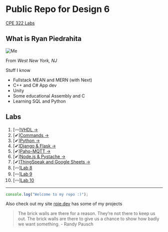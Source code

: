 # Public Repo for Design 6 

[CPE 322 Labs](https://github.com/kevinwlu/iot/tree/master)

## What is Ryan Piedrahita 
![Me](https://github.com/redassser/Design-6/assets/40395425/347465c0-6e18-4573-ae96-ad4dee21079a) 

From *West New York, NJ*

Stuff I know
- Fullstack MEAN and MERN (with Next)
- C++ and C# App dev
- Unity
- Some educational Assembly and C
- Learning SQL and Python


## Labs 
1.  [〰][VHDL ->](Labs/Lab1/)
2.  [✔][Commands ->](Labs/Lab2)
3.  [✔][Python ->](Labs/Lab3)
4.  [✔][Django & Flask ->](Labs/Lab4)
5.  [✔][Paho-MQTT ->](Labs/Lab5)
6.  [✔][Node.js & Pystache ->](Labs/Lab6)
7.  [✔][ThingSpeak and Google Sheets ->](Labs/Lab7)
8.  [〰][Lab 8](Labs/Lab8)
9.  [〰][Lab 9](Labs/Lab9)
10. [〰][Lab 10](Labs/Lab10)

<hr>

```JavaScript
console.log("Welcome to my repo :)");
```
Also check out my site [rpie.dev](https://rpie.dev) has some of my projects

> The brick walls are there for a reason. They’re not there to keep us out. The brick walls are there to give us a chance to show how badly we want something.
> \- Randy Pausch
